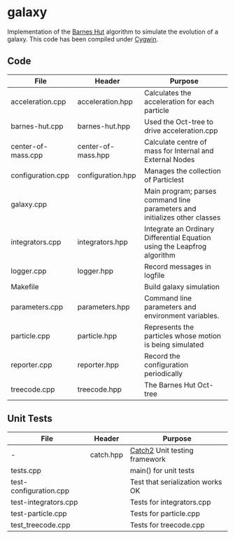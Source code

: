 # galaxy

Implementation of the [Barnes Hut](https://en.wikipedia.org/wiki/Barnes%E2%80%93Hut_simulation) algorithm
to simulate the evolution of a galaxy. This code has been compiled under [Cygwin](https://www.cygwin.com/).

## Code

 File | Header | Purpose 
---------------------|------------------|---------------------------------------------------------------------
acceleration.cpp |  acceleration.hpp |Calculates the acceleration for each particle 
barnes-hut.cpp | barnes-hut.hpp | Used the Oct-tree to drive acceleration.cpp
center-of-mass.cpp | center-of-mass.hpp |Calculate centre of mass for Internal and External Nodes 
configuration.cpp | configuration.hpp| Manages the collection of Particlest 
galaxy.cpp || Main program; parses command line parameters and initializes other classes
integrators.cpp | integrators.hpp | Integrate an Ordinary Differential Equation using the Leapfrog algorithm
logger.cpp|logger.hpp|Record messages in logfile
Makefile || Build galaxy simulation 
parameters.cpp|parameters.hpp|Command line parameters and environment variables.
particle.cpp| particle.hpp | Represents the particles whose motion is being simulated
reporter.cpp |  reporter.hpp|Record the configuration periodically 
treecode.cpp |treecode.hpp  | The Barnes Hut Oct-tree

## Unit Tests

File | Header | Purpose 
---------------------|------------------|---------------------------------------------------------------------
-|catch.hpp | [Catch2]( https://github.com/catchorg/Catch2/tree/v2.x/single_include/catch2) Unit testing framework 
tests.cpp || main() for unit tests 
test-configuration.cpp| | Test that serialization works OK
test-integrators.cpp | | Tests for integrators.cpp 
test-particle.cpp |  | Tests for particle.cpp 
test_treecode.cpp |  | Tests for treecode.cpp
